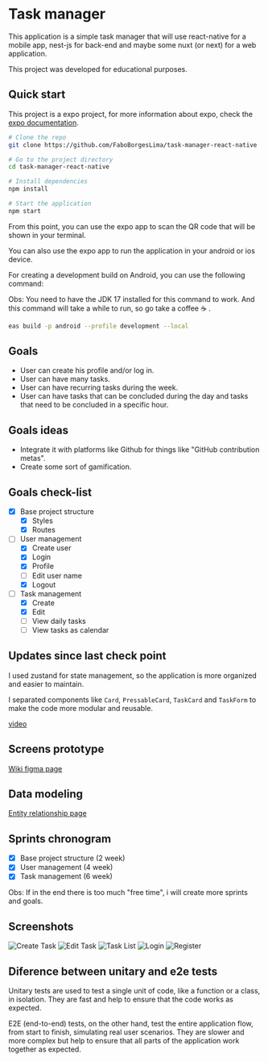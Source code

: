 # Task manager

This application is a simple task manager that will use react-native for a mobile app, nest-js for back-end and maybe some nuxt (or next) for a web application.

This project was developed for educational purposes.

## Quick start

This project is a expo project, for more information about expo, check the [expo documentation](https://docs.expo.dev/).

```bash
# Clone the repo
git clone https://github.com/FaboBorgesLima/task-manager-react-native
```

```bash
# Go to the project directory
cd task-manager-react-native
```

```bash
# Install dependencies
npm install
```

```bash
# Start the application
npm start
```

From this point, you can use the expo app to scan the QR code that will be shown in your terminal.

You can also use the expo app to run the application in your android or ios device.

For creating a development build on Android, you can use the following command:

Obs: You need to have the JDK 17 installed for this command to work. And this command will take a while to run, so go take a coffee ☕ .

```bash
eas build -p android --profile development --local
```

## Goals

-   User can create his profile and/or log in.
-   User can have many tasks.
-   User can have recurring tasks during the week.
-   User can have tasks that can be concluded during the day and tasks that need to be concluded in a specific hour.

## Goals ideas

-   Integrate it with platforms like Github for things like "GitHub contribution metas".
-   Create some sort of gamification.

## Goals check-list

-   [x] Base project structure
    -   [x] Styles
    -   [x] Routes
-   [ ] User management
    -   [x] Create user
    -   [x] Login
    -   [x] Profile
    -   [ ] Edit user name
    -   [x] Logout
-   [ ] Task management
    -   [x] Create
    -   [x] Edit
    -   [ ] View daily tasks
    -   [ ] View tasks as calendar

## Updates since last check point

I used zustand for state management, so the application is more organized and easier to maintain.

I separated components like `Card`, `PressableCard`, `TaskCard` and `TaskForm` to make the code more modular and reusable.

[video](https://youtu.be/uCoLGUzustU)

## Screens prototype

[Wiki figma page](https://github.com/FaboBorgesLima/task-manager-nestjs/wiki/Screens-prototypes)

## Data modeling

[Entity relationship page](https://github.com/FaboBorgesLima/task-manager-nestjs/wiki/Data-modeling)

## Sprints chronogram

-   [x] Base project structure (2 week)
-   [x] User management (4 week)
-   [x] Task management (6 week)

Obs: If in the end there is too much "free time", i will create more sprints and goals.

## Screenshots

![Create Task](docs/screen-captures/create-task.jpg)
![Edit Task](docs/screen-captures/edit-task.jpg)
![Task List](docs/screen-captures/task-list.jpg)
![Login](docs/screen-captures/login.jpg)
![Register](docs/screen-captures/register.jpg)

## Diference between unitary and e2e tests

Unitary tests are used to test a single unit of code, like a function or a class, in isolation. They are fast and help to ensure that the code works as expected.

E2E (end-to-end) tests, on the other hand, test the entire application flow, from start to finish, simulating real user scenarios. They are slower and more complex but help to ensure that all parts of the application work together as expected.
